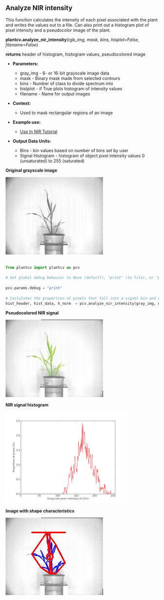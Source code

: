 ## Analyze NIR intensity

This function calculates the intensity of each pixel associated with the plant and writes 
the values out to a file. Can also print out a histogram plot of pixel intensity and a pseudocolor image of the plant.

**plantcv.analyze_nir_intensity**(*rgb_img, mask, bins, hisplot=False, filename=False*)

**returns** header of histogram, histogram values, pseudocolored image

- **Parameters:**
    - gray_img - 8- or 16-bit grayscale image data
    - mask     - Binary mask made from selected contours
    - bins     - Number of class to divide spectrum into
    - histplot - if True plots histogram of intensity values
    - filename - Name for output images
- **Context:**
    - Used to mask rectangular regions of an image
- **Example use:**
    - [Use In NIR Tutorial](nir_tutorial.md)
    
- **Output Data Units:**
    - Bins - bin values based on number of bins set by user  
    - Signal Histogram - histogram of object pixel intensity values 0 (unsaturated) to 255 (saturated)     

**Original grayscale image**

![Screenshot](img/documentation_images/analyze_NIR_intensity/original_image.jpg)

```python

from plantcv import plantcv as pcv

# Set global debug behavior to None (default), "print" (to file), or "plot" (Jupyter Notebooks or X11)

pcv.params.debug = "print"

# Caclulates the proportion of pixels that fall into a signal bin and writes the values to a file. Also provides a histogram of this data and a pseudocolored image of the plant.
hist_header, hist_data, h_norm  = pcv.analyze_nir_intensity(gray_img, mask, 256, histplot=True, filename="pseudocolored_plant")
```

**Pseudocolored NIR signal**

![Screenshot](img/documentation_images/analyze_NIR_intensity/pseudocolored_image.jpg)

**NIR signal histogram**

![Screenshot](img/documentation_images/analyze_NIR_intensity/nir_histogram.jpg)

**Image with shape characteristics**

![Screenshot](img/documentation_images/analyze_NIR_intensity/shapes.jpg)
